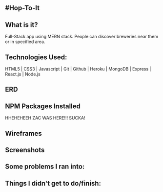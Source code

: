 #Hop-To-It
-------
## What is it?
Full-Stack app using MERN stack.  People can discover breweries near them or in specified area.

## Technologies Used:
HTML5 | CSS3 | Javascript | Git | Github | Heroku | MongoDB | Express | React.js | Node.js

## ERD


## NPM Packages Installed


HHEHEHEEH ZAC WAS HERE!!! SUCKA!

## Wireframes


## Screenshots


## Some problems I ran into:


## Things I didn't get to do/finish:
